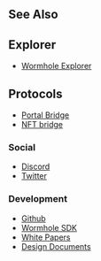 See Also
--------

## Explorer

 * [Wormhole Explorer](https://wormholescan.io)

## Protocols 

* [Portal Bridge ](https://www.portalbridge.com/#/transfer)
* [NFT bridge](https://www.portalbridge.com/#/nft)


### Social
<!-- TODO: Telegram? -->
* [Discord](https://discord.gg/hJfuptmg6b) <!-- TODO: Discord link actually work? get a better one like discord.gg/wormhole -->
* [Twitter](https://twitter.com/wormholecrypto)

### Development 

* [Github](https://github.com/wormhole-foundation/wormhole)
* [Wormhole SDK](https://www.npmjs.com/package/@certusone/wormhole-sdk)
* [White Papers](https://github.com/wormhole-foundation/wormhole/tree/main/whitepapers)
* [Design Documents](https://github.com/wormhole-foundation/wormhole/tree/main/docs)
